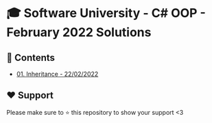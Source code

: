 # :mortar_board: Software University - C# OOP - February 2022 Solutions

## :orange_book: Contents 
* [01. Inheritance - 22/02/2022](https://github.com/AZYYCrypto/Software-University/tree/master/C%23%20Module/C%23%20OOP/01.Inheritance)


## :heart: Support
Please make sure to :star: this repository to show your support <3
